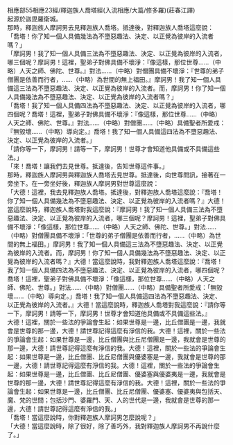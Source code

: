 相應部55相應23經/釋迦族人喬塔經(入流相應/大篇/修多羅)(莊春江譯)  
起源於迦毘羅衛城。  
那時，釋迦族人摩訶男去見釋迦族人喬塔。抵達後，對釋迦族人喬塔這麼說：  
「喬塔！你了知一個人具備幾法為不墮惡趣法、決定、以正覺為彼岸的入流者嗎？」  
「摩訶男！我了知一個人具備三法為不墮惡趣法、決定、以正覺為彼岸的入流者，哪三個呢？摩訶男！這裡，聖弟子對佛具備不壞淨：『像這樣，那位世尊……（中略）人天之師、佛陀、世尊。』對法……（中略）對僧團具備不壞淨：『世尊的弟子僧團是依善而行者，……（中略）為世間的無上福田。』摩訶男！我了知一個人具備這三法為不墮惡趣法、決定、以正覺為彼岸的入流者。而，摩訶男！你了知一個人具備幾法為不墮惡趣法、決定、以正覺為彼岸的入流者嗎？」  
「喬塔！我了知一個人具備四法為不墮惡趣法、決定、以正覺為彼岸的入流者，哪四個呢？喬塔！這裡，聖弟子對佛具備不壞淨：『像這樣，那位世尊……（中略）人天之師、佛陀、世尊。』對法……（中略）對僧團……（中略）具備聖者所愛戒：『無毀壞……（中略）導向定。』喬塔！我了知一個人具備這四法為不墮惡趣法、決定、以正覺為彼岸的入流者。」  
「請你等一下，摩訶男！請等一下，摩訶男！世尊才會知道他具備或不具備這些法。」  
「來！喬塔！讓我們去見世尊。抵達後，告知世尊這件事。」  
那時，釋迦族人摩訶男與釋迦族人喬塔去見世尊。抵達後，向世尊問訊，接著在一旁坐下。在一旁坐好後，釋迦族人摩訶男對世尊這麼說：  
「大德！這裡，我去見釋迦族人喬塔。抵達後，對釋迦族人喬塔這麼說：『喬塔！你了知一個人具備幾法為不墮惡趣法、決定、以正覺為彼岸的入流者嗎？』大德！當這麼說時，釋迦族人喬塔對我這麼說：『摩訶男！我了知一個人具備三法為不墮惡趣法、決定、以正覺為彼岸的入流者，哪三個呢？摩訶男！這裡，聖弟子對佛具備不壞淨：「像這樣，那位世尊……（中略）人天之師、佛陀、世尊。」對法……（中略）對僧團具備不壞淨：「世尊的弟子僧團是依善而行者，……（中略）為世間的無上福田。」摩訶男！我了知一個人具備這三法為不墮惡趣法、決定、以正覺為彼岸的入流者。而，摩訶男！你了知一個人具備幾法為不墮惡趣法、決定、以正覺為彼岸的入流者嗎？』大德！當這麼說時，我對釋迦族人喬塔這麼說：『喬塔！我了知一個人具備四法為不墮惡趣法、決定、以正覺為彼岸的入流者，哪四個呢？喬塔！這裡，聖弟子對佛具備不壞淨：「像這樣，那位世尊……（中略）人天之師、佛陀、世尊。」對法……（中略）對僧團……（中略）具備聖者所愛戒：「無毀壞……（中略）導向定。」喬塔！我了知一個人具備這四法為不墮惡趣法、決定、以正覺為彼岸的入流者。』大德！當這麼說時，釋迦族人喬塔對我這麼說：『請你等一下，摩訶男！請等一下，摩訶男！世尊才會知道他具備或不具備這些法。』  
大德！這裡，關於一些法的爭論會生起：如果世尊是一邊，比丘僧團是一邊，我就會是世尊的那一邊，大德！請世尊記得這麼有淨信的我。大德！這裡，關於一些法的爭論會生起：如果世尊是一邊，比丘僧團與比丘尼僧團是一邊，我就會是世尊的那一邊，大德！請世尊記得這麼有淨信的我。大德！這裡，關於一些法的爭論會生起：如果世尊是一邊，比丘僧團、比丘尼僧團與優婆塞是一邊，我就會是世尊的那一邊，大德！請世尊記得這麼有淨信的我。大德！這裡，關於一些法的爭論會生起：如果世尊是一邊，比丘僧團、比丘尼僧團、優婆塞與優婆夷是一邊，我就會是世尊的那一邊，大德！請世尊記得這麼有淨信的我。大德！這裡，關於一些法的爭論會生起：如果世尊是一邊，比丘僧團、比丘尼僧團、優婆塞、優婆夷與包括天、魔、梵的世間；包括沙門、婆羅門、天、人的世代是一邊，我就會是世尊的那一邊，大德！請世尊記得這麼有淨信的我。」  
「喬塔！當這麼說時，你對釋迦族人摩訶男怎麼說呢？」  
「大德！當這麼說時，除了很好，除了善巧外，我對釋迦族人摩訶男不再說什麼了。」  
  
  
